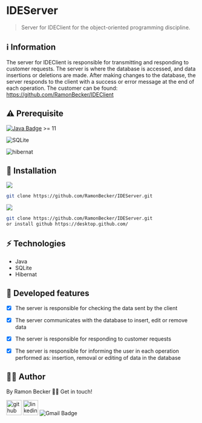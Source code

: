 # IDEServer

> Server for IDEClient for the object-oriented programming discipline.
 
## :information_source: Information 

The server for IDEClient is responsible for transmitting and responding to customer requests. The server is where the database is accessed, and data insertions or deletions are made. After making changes to the database, the server responds to the client with a success or error message at the end of each operation. The customer can be found: https://github.com/RamonBecker/IDEClient



## ⚠️ Prerequisite
[![Java Badge](https://img.shields.io/badge/Java-ED8B00?style=for-the-badge&logo=java&logoColor=white)](https://www.oracle.com/br/java/technologies/javase-downloads.html) >= 11 

![SQLite](https://user-images.githubusercontent.com/44611131/114250673-ddb7d300-9974-11eb-9a56-32801d458b43.png)

![hibernat](https://user-images.githubusercontent.com/44611131/114250678-e0b2c380-9974-11eb-9f9e-b5b0716883cf.jpg)


## :rocket: Installation

![](https://img.shields.io/badge/Linux-FCC624?style=for-the-badge&logo=linux&logoColor=black)

```sh
git clone https://github.com/RamonBecker/IDEServer.git
```

![](https://img.shields.io/badge/Windows-0078D6?style=for-the-badge&logo=windows&logoColor=white)


```sh
git clone https://github.com/RamonBecker/IDEServer.git
or install github https://desktop.github.com/ 

```

## :zap: Technologies	

- Java
- SQLite
- Hibernat

## :memo: Developed features

- [x] The server is responsible for checking the data sent by the client
- [x] The server communicates with the database to insert, edit or remove data
- [x] The server is responsible for responding to customer requests
- [x] The server is responsible for informing the user in each operation performed as: insertion, removal or editing of data in the database



## :technologist:	 Author

By Ramon Becker 👋🏽 Get in touch!



[<img src='https://cdn.jsdelivr.net/npm/simple-icons@3.0.1/icons/github.svg' alt='github' height='40'>](https://github.com/RamonBecker)  [<img src='https://cdn.jsdelivr.net/npm/simple-icons@3.0.1/icons/linkedin.svg' alt='linkedin' height='40'>](https://www.linkedin.com/in/https://www.linkedin.com/in/ramon-becker-da-silva-96b81b141//)
![Gmail Badge](https://img.shields.io/badge/-ramonbecker68@gmail.com-c14438?style=flat-square&logo=Gmail&logoColor=white&link=mailto:ramonbecker68@gmail.com)
